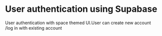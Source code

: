 # User authentication using Supabase 

User authentication with space themed UI.User can create new account /log in with existing account 




